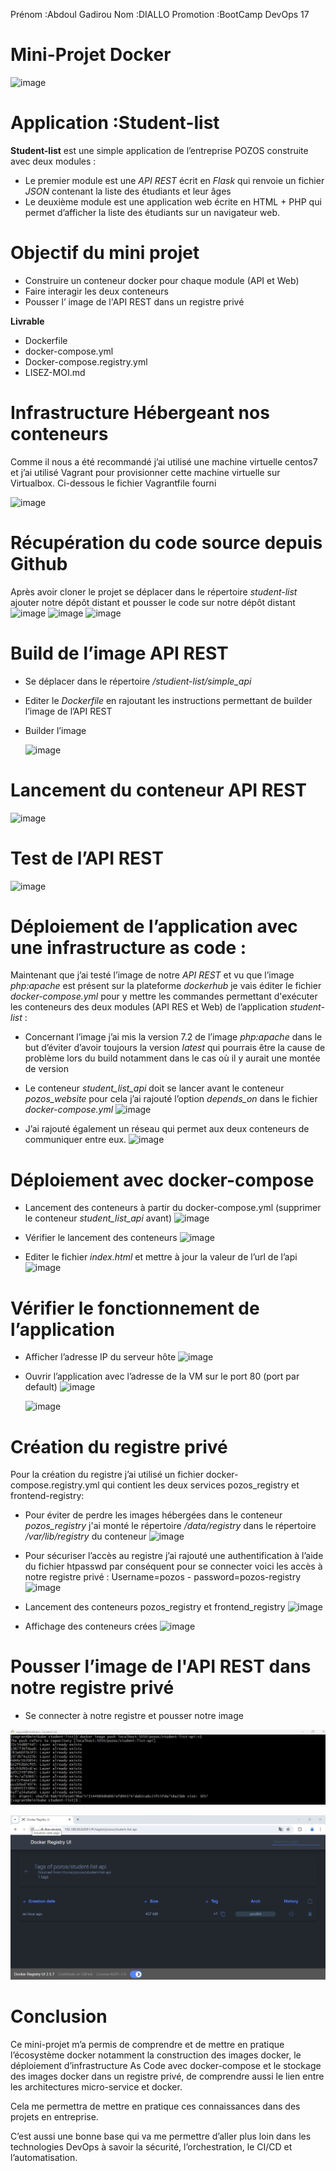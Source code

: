 Prénom :Abdoul Gadirou
Nom :DIALLO
Promotion :BootCamp DevOps 17

# Mini-Projet Docker

![image](https://github.com/abdel-dialo/student-list/assets/58465298/520dc144-4844-4a56-9282-5c2970228346)

# Application :Student-list

**Student-list** est une simple application de l’entreprise POZOS construite avec deux modules :

- Le premier module est une _API REST_ écrit en _Flask_ qui renvoie un fichier _JSON_ contenant la
    liste des étudiants et leur âges
- Le deuxième module est une application web écrite en HTML + PHP qui permet d’afficher la
    liste des étudiants sur un navigateur web.

# Objectif du mini projet

- Construire un conteneur docker pour chaque module (API et Web)
- Faire interagir les deux conteneurs
- Pousser l’ image de l'API REST dans un registre privé

**Livrable**

- Dockerfile
- docker-compose.yml
- Docker-compose.registry.yml
- LISEZ-MOI.md

# Infrastructure Hébergeant nos conteneurs
Comme il nous a été recommandé j’ai utilisé une machine virtuelle centos7 et j’ai utilisé Vagrant pour
provisionner cette machine virtuelle sur Virtualbox.
Ci-dessous le fichier Vagrantfile fourni

![image](https://github.com/abdel-dialo/student-list/assets/58465298/b9980960-9dd4-441b-9bb1-bd4afaca3375)

# Récupération du code source depuis Github

Après avoir cloner le projet se déplacer dans le répertoire _student-list_ ajouter notre dépôt distant et
pousser le code sur notre dépôt distant
![image](https://github.com/abdel-dialo/student-list/assets/58465298/9a29908d-3945-4ba9-8f7e-9a39876226fa)
![image](https://github.com/abdel-dialo/student-list/assets/58465298/5ef5d7eb-de03-43e7-abf8-9ef5ca85c3e9)
![image](https://github.com/abdel-dialo/student-list/assets/58465298/5e0a4691-f03e-4ae8-acdb-c50503fd4986)


# Build de l’image API REST

- Se déplacer dans le répertoire _/studient-list/simple_api_
- Editer le _Dockerfile_ en rajoutant les instructions permettant de builder l’image de l’API REST
- Builder l’image

  ![image](https://github.com/abdel-dialo/student-list/assets/58465298/d22f161d-c475-40e2-b624-c442790408ff)

# Lancement du conteneur API REST
  ![image](https://github.com/abdel-dialo/student-list/assets/58465298/8a8de603-2936-49c0-909d-980f817c7f52)

# Test de l’API REST
  ![image](https://github.com/abdel-dialo/student-list/assets/58465298/7fb7c444-6ef7-45af-bf93-82e8dc7b6d06)


# Déploiement de l’application avec une infrastructure as code :

Maintenant que j’ai testé l’image de notre _API REST_ et vu que l’image _php:apache_ est présent
sur la plateforme _dockerhub_ je vais éditer le fichier _docker-compose.yml_ pour y mettre les
commandes permettant d'exécuter les conteneurs des deux modules (API RES et Web) de l’application
_student-list_ :

- Concernant l’image j’ai mis la version 7.2 de l’image _php:apache_ dans le but d’éviter d’avoir
    toujours la version _latest_ qui pourrais être la cause de problème lors du build notamment
    dans le cas où il y aurait une montée de version


- Le conteneur _student_list_api_ doit se lancer avant le conteneur _pozos_website_ pour cela j’ai
    rajouté l’option _depends_on_ dans le fichier _docker-compose.yml_
  ![image](https://github.com/abdel-dialo/student-list/assets/58465298/77048f66-822e-47af-99ce-b463bec5a33a)

- J’ai rajouté également un réseau qui permet aux deux conteneurs de communiquer entre eux.
  ![image](https://github.com/abdel-dialo/student-list/assets/58465298/68361079-5df8-40be-8a2a-5a132deb92a2)


# Déploiement avec docker-compose

- Lancement des conteneurs à partir du docker-compose.yml (supprimer le conteneur _student_list_api_ avant)
  ![image](https://github.com/abdel-dialo/student-list/assets/58465298/cc6c1546-f0cd-4e8a-9afd-adb889884b3e)

- Vérifier le lancement des conteneurs
  ![image](https://github.com/abdel-dialo/student-list/assets/58465298/cceba10f-b0a7-441c-a951-14db65933586)

- Editer le fichier _index.html_ et mettre à jour la valeur de l’url de l’api
  ![image](https://github.com/abdel-dialo/student-list/assets/58465298/8fab80d0-315e-430e-85cc-cb1e36c63823)


# Vérifier le fonctionnement de l’application

- Afficher l’adresse IP du serveur hôte
  ![image](https://github.com/abdel-dialo/student-list/assets/58465298/a844423e-02e5-458e-8a8c-69eed22aac4f)

- Ouvrir l’application avec l’adresse de la VM sur le port 80 (port par default)
   ![image](https://github.com/abdel-dialo/student-list/assets/58465298/1c2f1bdb-b293-4e33-a967-041e42fba5d1)

   ![image](https://github.com/abdel-dialo/student-list/assets/58465298/fe41c1e3-2730-49c3-8738-61602db53a15)


# Création du registre privé

Pour la création du registre j’ai utilisé un fichier docker-compose.registry.yml qui contient les deux services pozos_registry et frontend-registry:

- Pour éviter de perdre les images hébergées dans le conteneur _pozos_registry_ j'ai monté le
répertoire _/data/registry_ dans le répertoire _/var/lib/registry_ du conteneur
![image](https://github.com/abdel-dialo/student-list/assets/58465298/99d57bcb-7b87-4655-a209-5bd374982501)

- Pour sécuriser l’accès au registre j’ai rajouté une authentification à l’aide du fichier
htpasswd par conséquent pour se connecter voici les accès à notre registre
privé : Username=pozos - password=pozos-registry
 ![image](https://github.com/abdel-dialo/student-list/assets/58465298/a55bfb76-6b9c-4627-8304-4c0713cb3d09)
  
- Lancement des conteneurs pozos_registry et frontend_registry
  ![image](https://github.com/abdel-dialo/student-list/assets/58465298/696fb52b-7eca-460f-a52b-bd97caedbf61)

- Affichage des conteneurs crées
  ![image](https://github.com/abdel-dialo/student-list/assets/58465298/ec10cdb7-3114-4e6c-890f-732b0d1c6e1f)


# Pousser l’image de l'API REST dans notre registre privé

- Se connecter à notre registre et pousser notre image

 ![alt text](images/push-image.png)

  ![alt text](images/registry.png)


# Conclusion

Ce mini-projet m’a permis de comprendre et de mettre en pratique l’écosystème
docker notamment la construction des images docker, le déploiement
d’infrastructure As Code avec docker-compose et le stockage des images docker dans
un registre privé, de comprendre aussi le lien entre les architectures micro-service et
docker.

Cela me permettra de mettre en pratique ces connaissances dans des projets en
entreprise.

C’est aussi une bonne base qui va me permettre d’aller plus loin dans les
technologies DevOps à savoir la sécurité, l’orchestration, le CI/CD et l’automatisation.




